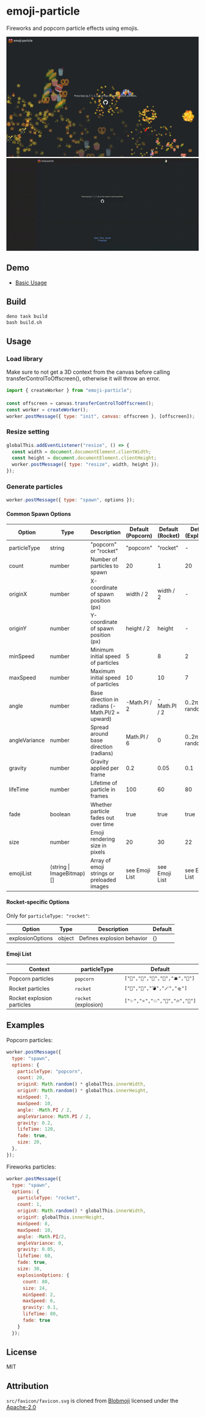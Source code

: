 # emoji-particle

Fireworks and popcorn particle effects using emojis.

![alt screenshot](screenshot.webp) ![alt screenshot](screenshot.gif)

## Demo

- [Basic Usage](https://hoge.github.io/emoji-particle/)

## Build

```
deno task build
bash build.sh
```

## Usage

### Load library

Make sure to not get a 3D context from the canvas before calling
transferControlToOffscreen(), otherwise it will throw an error.

```js
import { createWorker } from "emoji-particle";

const offscreen = canvas.transferControlToOffscreen();
const worker = createWorker();
worker.postMessage({ type: "init", canvas: offscreen }, [offscreen]);
```

### Resize setting

```js
globalThis.addEventListener("resize", () => {
  const width = document.documentElement.clientWidth;
  const height = document.documentElement.clientHeight;
  worker.postMessage({ type: "resize", width, height });
});
```

### Generate particles

```js
worker.postMessage({ type: "spawn", options });
```

#### Common Spawn Options

| Option        | Type                      | Description                                     | Default (Popcorn) | Default (Rocket) | Default (Explosion) |
| ------------- | ------------------------- | ----------------------------------------------- | ----------------- | ---------------- | ------------------- |
| particleType  | string                    | "popcorn" or "rocket"                           | "popcorn"         | "rocket"         | -                   |
| count         | number                    | Number of particles to spawn                    | 20                | 1                | 20                  |
| originX       | number                    | X-coordinate of spawn position (px)             | width / 2         | width / 2        | -                   |
| originY       | number                    | Y-coordinate of spawn position (px)             | height / 2        | height           | -                   |
| minSpeed      | number                    | Minimum initial speed of particles              | 5                 | 8                | 2                   |
| maxSpeed      | number                    | Maximum initial speed of particles              | 10                | 10               | 7                   |
| angle         | number                    | Base direction in radians (-Math.PI/2 = upward) | -Math.PI / 2      | -Math.PI / 2     | 0..2π randomized    |
| angleVariance | number                    | Spread around base direction (radians)          | Math.PI / 6       | 0                | 0..2π randomized    |
| gravity       | number                    | Gravity applied per frame                       | 0.2               | 0.05             | 0.1                 |
| lifeTime      | number                    | Lifetime of particle in frames                  | 100               | 60               | 80                  |
| fade          | boolean                   | Whether particle fades out over time            | true              | true             | true                |
| size          | number                    | Emoji rendering size in pixels                  | 20                | 30               | 22                  |
| emojiList     | (string \| ImageBitmap)[] | Array of emoji strings or preloaded images      | see Emoji List    | see Emoji List   | see Emoji List      |

#### Rocket-specific Options

Only for `particleType: "rocket"`:

| Option           | Type   | Description                | Default |
| ---------------- | ------ | -------------------------- | ------- |
| explosionOptions | object | Defines explosion behavior | {}      |

#### Emoji List

| Context                    | particleType         | Default                           |
| -------------------------- | -------------------- | --------------------------------- |
| Popcorn particles          | `popcorn`            | `["🍿","🌽","🥤","🥨","🫐","🍣"]` |
| Rocket particles           | `rocket`             | `["🚀","🧨","💣","🪄","🛸"]`      |
| Rocket explosion particles | `rocket` (explosion) | `["✨","⭐️","💥","🌟","🔥","💫"]` |

## Examples

Popcorn particles:

```js
worker.postMessage({
  type: "spawn",
  options: {
    particleType: "popcorn",
    count: 20,
    originX: Math.random() * globalThis.innerWidth,
    originY: Math.random() * globalThis.innerHeight,
    minSpeed: 7,
    maxSpeed: 10,
    angle: -Math.PI / 2,
    angleVariance: Math.PI / 2,
    gravity: 0.2,
    lifeTime: 120,
    fade: true,
    size: 20,
  },
});
```

Fireworks particles:

```js
worker.postMessage({
  type: "spawn",
  options: {
    particleType: "rocket",
    count: 1,
    originX: Math.random() * globalThis.innerWidth,
    originY: globalThis.innerHeight,
    minSpeed: 8,
    maxSpeed: 10,
    angle: -Math.PI/2,
    angleVariance: 0,
    gravity: 0.05,
    lifeTime: 60,
    fade: true,
    size: 30,
    explosionOptions: {
      count: 80,
      size: 24,
      minSpeed: 2,
      maxSpeed: 6,
      gravity: 0.1,
      lifeTime: 80,
      fade: true
    }
  });
```

## License

MIT

## Attribution

`src/favicon/favicon.svg` is cloned from
[Blobmoji](https://github.com/C1710/blobmoji) licensed under the
[Apache-2.0](https://github.com/C1710/blobmoji/blob/main/LICENSE)
